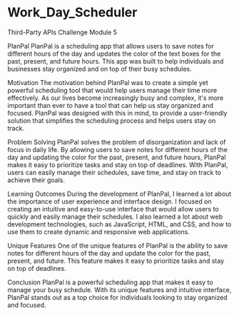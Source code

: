 # Work_Day_Scheduler
Third-Party APIs Challenge Module 5

PlanPal
PlanPal is a scheduling app that allows users to save notes for different hours of the day and updates the color of the text boxes for the past, present, and future hours. This app was built to help individuals and businesses stay organized and on top of their busy schedules.

Motivation
The motivation behind PlanPal was to create a simple yet powerful scheduling tool that would help users manage their time more effectively. As our lives become increasingly busy and complex, it's more important than ever to have a tool that can help us stay organized and focused. PlanPal was designed with this in mind, to provide a user-friendly solution that simplifies the scheduling process and helps users stay on track.

Problem Solving
PlanPal solves the problem of disorganization and lack of focus in daily life. By allowing users to save notes for different hours of the day and updating the color for the past, present, and future hours, PlanPal makes it easy to prioritize tasks and stay on top of deadlines. With PlanPal, users can easily manage their schedules, save time, and stay on track to achieve their goals.

Learning Outcomes
During the development of PlanPal, I learned a lot about the importance of user experience and interface design. I focused on creating an intuitive and easy-to-use interface that would allow users to quickly and easily manage their schedules. I also learned a lot about web development technologies, such as JavaScript, HTML, and CSS, and how to use them to create dynamic and responsive web applications.

Unique Features
One of the unique features of PlanPal is the ability to save notes for different hours of the day and update the color for the past, present, and future. This feature makes it easy to prioritize tasks and stay on top of deadlines.

Conclusion
PlanPal is a powerful scheduling app that makes it easy to manage your busy schedule. With its unique features and intuitive interface, PlanPal stands out as a top choice for individuals looking to stay organized and focused.